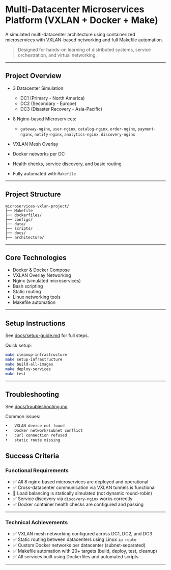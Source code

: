 # Multi-Datacenter Microservices Platform (VXLAN + Docker + Make)

A simulated multi-datacenter architecture using containerized microservices with VXLAN-based networking and full Makefile automation.

> Designed for hands-on learning of distributed systems, service orchestration, and virtual networking.

---

## Project Overview

- 3 Datacenter Simulation:
  - DC1 (Primary - North America)
  - DC2 (Secondary - Europe)
  - DC3 (Disaster Recovery - Asia-Pacific)

- 8 Nginx-based Microservices:
  - `gateway-nginx`, `user-nginx`, `catalog-nginx`, `order-nginx`, `payment-nginx`, `notify-nginx`, `analytics-nginx`, `discovery-nginx`

- VXLAN Mesh Overlay
- Docker networks per DC
- Health checks, service discovery, and basic routing
- Fully automated with `Makefile`

---

## Project Structure
```
microservices-vxlan-project/
├── Makefile
├── dockerfiles/
├── configs/
├── data/
├── scripts/
├── docs/
├── architecture/
```
---

## Core Technologies

- Docker & Docker Compose
- VXLAN Overlay Networking
- Nginx (simulated microservices)
- Bash scripting
- Static routing
- Linux networking tools
- Makefile automation

---

## Setup Instructions

See [docs/setup-guide.md](docs/setup-guide.md) for full steps.

Quick setup:

```bash
make cleanup-infrastructure
make setup-infrastructure
make build-all-images
make deploy-services
make test
```
---
## Troubleshooting

See [docs/troubleshooting.md](docs/troubleshooting.md) 

Common issues:

```bash
•	VXLAN device not found
•	Docker network/subnet conflict
•	curl connection refused
•	static route missing
```

## Success Criteria

### Functional Requirements
- ✅ All 8 nginx-based microservices are deployed and operational
- ✅ Cross-datacenter communication via VXLAN tunnels is functional
- 🔶 Load balancing is statically simulated (not dynamic round-robin)
- ✅ Service discovery via `discovery-nginx` works correctly
- ✅ Docker container health checks are configured and passing

---

### Technical Achievements

- ✅ VXLAN mesh networking configured across DC1, DC2, and DC3
- ✅ Static routing between datacenters using Linux `ip route`
- ✅ Custom Docker networks per datacenter (subnet-separated)
- ✅ Makefile automation with 20+ targets (build, deploy, test, cleanup)
- ✅ All services built using Dockerfiles and automated scripts
---

